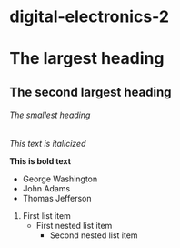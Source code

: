 # digital-electronics-2
# The largest heading
## The second largest heading
###### The smallest heading

*This text is italicized*

**This is bold text**


- George Washington
- John Adams
- Thomas Jefferson


1. First list item
   - First nested list item
     - Second nested list item

